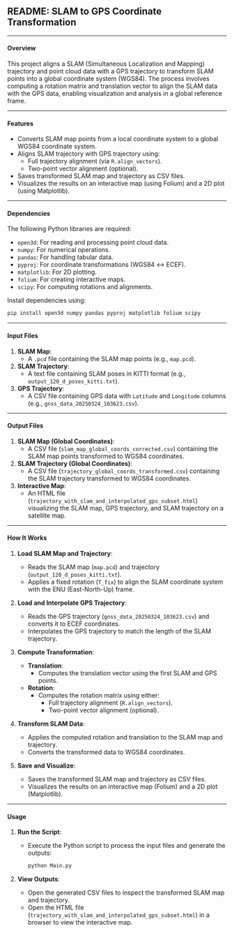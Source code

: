 ## README: SLAM to GPS Coordinate Transformation

---

#### **Overview**
This project aligns a SLAM (Simultaneous Localization and Mapping) trajectory and point cloud data with a GPS trajectory to transform SLAM points into a global coordinate system (WGS84). The process involves computing a rotation matrix and translation vector to align the SLAM data with the GPS data, enabling visualization and analysis in a global reference frame.

---

#### **Features**
- Converts SLAM map points from a local coordinate system to a global WGS84 coordinate system.
- Aligns SLAM trajectory with GPS trajectory using:
  - Full trajectory alignment (via `R.align_vectors`).
  - Two-point vector alignment (optional).
- Saves transformed SLAM map and trajectory as CSV files.
- Visualizes the results on an interactive map (using Folium) and a 2D plot (using Matplotlib).

---

#### **Dependencies**
The following Python libraries are required:
- `open3d`: For reading and processing point cloud data.
- `numpy`: For numerical operations.
- `pandas`: For handling tabular data.
- `pyproj`: For coordinate transformations (WGS84 ↔ ECEF).
- `matplotlib`: For 2D plotting.
- `folium`: For creating interactive maps.
- `scipy`: For computing rotations and alignments.

Install dependencies using:
```bash
pip install open3d numpy pandas pyproj matplotlib folium scipy
```

---

#### **Input Files**
1. **SLAM Map**:
   - A `.pcd` file containing the SLAM map points (e.g., `map.pcd`).
2. **SLAM Trajectory**:
   - A text file containing SLAM poses in KITTI format (e.g., `output_120_d_poses_kitti.txt`).
3. **GPS Trajectory**:
   - A CSV file containing GPS data with `Latitude` and `Longitude` columns (e.g., `gnss_data_20250324_103623.csv`).

---

#### **Output Files**
1. **SLAM Map (Global Coordinates)**:
   - A CSV file (`slam_map_global_coords_corrected.csv`) containing the SLAM map points transformed to WGS84 coordinates.
2. **SLAM Trajectory (Global Coordinates)**:
   - A CSV file (`trajectory_global_coords_transformed.csv`) containing the SLAM trajectory transformed to WGS84 coordinates.
3. **Interactive Map**:
   - An HTML file (`trajectory_with_slam_and_interpolated_gps_subset.html`) visualizing the SLAM map, GPS trajectory, and SLAM trajectory on a satellite map.

---

#### **How It Works**
1. **Load SLAM Map and Trajectory**:
   - Reads the SLAM map (`map.pcd`) and trajectory (`output_120_d_poses_kitti.txt`).
   - Applies a fixed rotation (`T_fix`) to align the SLAM coordinate system with the ENU (East-North-Up) frame.

2. **Load and Interpolate GPS Trajectory**:
   - Reads the GPS trajectory (`gnss_data_20250324_103623.csv`) and converts it to ECEF coordinates.
   - Interpolates the GPS trajectory to match the length of the SLAM trajectory.

3. **Compute Transformation**:
   - **Translation**:
     - Computes the translation vector using the first SLAM and GPS points.
   - **Rotation**:
     - Computes the rotation matrix using either:
       - Full trajectory alignment (`R.align_vectors`).
       - Two-point vector alignment (optional).

4. **Transform SLAM Data**:
   - Applies the computed rotation and translation to the SLAM map and trajectory.
   - Converts the transformed data to WGS84 coordinates.

5. **Save and Visualize**:
   - Saves the transformed SLAM map and trajectory as CSV files.
   - Visualizes the results on an interactive map (Folium) and a 2D plot (Matplotlib).

---

#### **Usage**
1. **Run the Script**:
   - Execute the Python script to process the input files and generate the outputs:
     ```bash
     python Main.py
     ```

2. **View Outputs**:
   - Open the generated CSV files to inspect the transformed SLAM map and trajectory.
   - Open the HTML file (`trajectory_with_slam_and_interpolated_gps_subset.html`) in a browser to view the interactive map.

